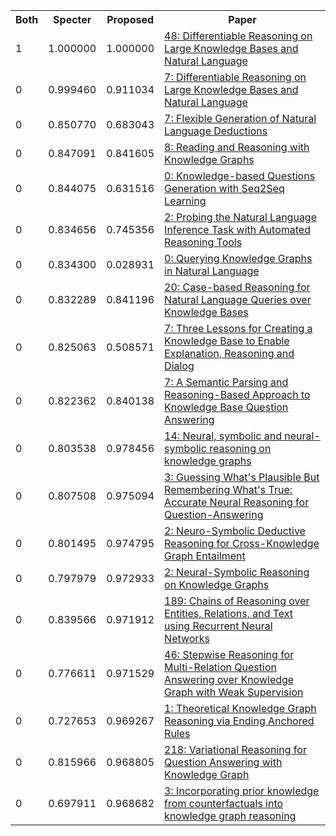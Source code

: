 <html><table><tr>
<th>Both</th>
<th>Specter</th>
<th>Proposed</th>
<th>Paper</th>
</tr>
<tr>
<td>1</td>
<td>1.000000</td>
<td>1.000000</td>
<td><a href="https://www.semanticscholar.org/paper/cb4571fa905abb70868d0bb9d4681f0a612c2d0f">48: Differentiable Reasoning on Large Knowledge Bases and Natural Language</a></td>
</tr>
<tr>
<td>0</td>
<td>0.999460</td>
<td>0.911034</td>
<td><a href="https://www.semanticscholar.org/paper/27f3c7771ed6434998b3fddddea5b229179fe23c">7: Differentiable Reasoning on Large Knowledge Bases and Natural Language</a></td>
</tr>
<tr>
<td>0</td>
<td>0.850770</td>
<td>0.683043</td>
<td><a href="https://www.semanticscholar.org/paper/911b7539e964782670e555930b291de16fa971c5">7: Flexible Generation of Natural Language Deductions</a></td>
</tr>
<tr>
<td>0</td>
<td>0.847091</td>
<td>0.841605</td>
<td><a href="https://www.semanticscholar.org/paper/1a714200fed1906ba26d311dde8398a49c95fd42">8: Reading and Reasoning with Knowledge Graphs</a></td>
</tr>
<tr>
<td>0</td>
<td>0.844075</td>
<td>0.631516</td>
<td><a href="https://www.semanticscholar.org/paper/9c7b20c294b2057cb85b44cccf3bab4e3969cfb9">0: Knowledge-based Questions Generation with Seq2Seq Learning</a></td>
</tr>
<tr>
<td>0</td>
<td>0.834656</td>
<td>0.745356</td>
<td><a href="https://www.semanticscholar.org/paper/f550d7f5deb5f83bcd375c986b8b3fee5f42678e">2: Probing the Natural Language Inference Task with Automated Reasoning Tools</a></td>
</tr>
<tr>
<td>0</td>
<td>0.834300</td>
<td>0.028931</td>
<td><a href="https://www.semanticscholar.org/paper/9619cde5c79d91ca5c432186668618312175f8dd">0: Querying Knowledge Graphs in Natural Language</a></td>
</tr>
<tr>
<td>0</td>
<td>0.832289</td>
<td>0.841196</td>
<td><a href="https://www.semanticscholar.org/paper/a07a94168608322600fd3cab54df1410b96852b6">20: Case-based Reasoning for Natural Language Queries over Knowledge Bases</a></td>
</tr>
<tr>
<td>0</td>
<td>0.825063</td>
<td>0.508571</td>
<td><a href="https://www.semanticscholar.org/paper/afc797df521799b1d6e0338d00c9947db5191969">7: Three Lessons for Creating a Knowledge Base to Enable Explanation, Reasoning and Dialog</a></td>
</tr>
<tr>
<td>0</td>
<td>0.822362</td>
<td>0.840138</td>
<td><a href="https://www.semanticscholar.org/paper/bc5b0323c7fe4ac48d3963c70f3dd8b614132662">7: A Semantic Parsing and Reasoning-Based Approach to Knowledge Base Question Answering</a></td>
</tr>
<tr>
<td>0</td>
<td>0.803538</td>
<td>0.978456</td>
<td><a href="https://www.semanticscholar.org/paper/91075f524e74bdc618fea689416de22c1cf2a472">14: Neural, symbolic and neural-symbolic reasoning on knowledge graphs</a></td>
</tr>
<tr>
<td>0</td>
<td>0.807508</td>
<td>0.975094</td>
<td><a href="https://www.semanticscholar.org/paper/cd9e1eac4c93a314254cf8a8682ed5f01b6a808f">3: Guessing What's Plausible But Remembering What's True: Accurate Neural Reasoning for Question-Answering</a></td>
</tr>
<tr>
<td>0</td>
<td>0.801495</td>
<td>0.974795</td>
<td><a href="https://www.semanticscholar.org/paper/2caf373e0973a82b6ea020e60faf57be4ba5079d">2: Neuro-Symbolic Deductive Reasoning for Cross-Knowledge Graph Entailment</a></td>
</tr>
<tr>
<td>0</td>
<td>0.797979</td>
<td>0.972933</td>
<td><a href="https://www.semanticscholar.org/paper/1383dcbae9eacbbd04d8a87bb20c5ccfc049c498">2: Neural-Symbolic Reasoning on Knowledge Graphs</a></td>
</tr>
<tr>
<td>0</td>
<td>0.839566</td>
<td>0.971912</td>
<td><a href="https://www.semanticscholar.org/paper/d3d4273db96381330a98b1277fddc3907af95fbd">189: Chains of Reasoning over Entities, Relations, and Text using Recurrent Neural Networks</a></td>
</tr>
<tr>
<td>0</td>
<td>0.776611</td>
<td>0.971529</td>
<td><a href="https://www.semanticscholar.org/paper/8241481fd3832d9086677942e8dc825266f79adc">46: Stepwise Reasoning for Multi-Relation Question Answering over Knowledge Graph with Weak Supervision</a></td>
</tr>
<tr>
<td>0</td>
<td>0.727653</td>
<td>0.969267</td>
<td><a href="https://www.semanticscholar.org/paper/be16198d1ff8382be4876b453e1ba1b88895fe34">1: Theoretical Knowledge Graph Reasoning via Ending Anchored Rules</a></td>
</tr>
<tr>
<td>0</td>
<td>0.815966</td>
<td>0.968805</td>
<td><a href="https://www.semanticscholar.org/paper/95280565aa3d120c6d7e8d87ea3423f16977f19a">218: Variational Reasoning for Question Answering with Knowledge Graph</a></td>
</tr>
<tr>
<td>0</td>
<td>0.697911</td>
<td>0.968682</td>
<td><a href="https://www.semanticscholar.org/paper/32e960e791f20aa3dac59873daf3cb7cb541a362">3: Incorporating prior knowledge from counterfactuals into knowledge graph reasoning</a></td>
</tr>
</table></html>
